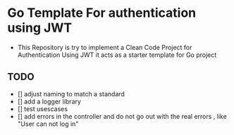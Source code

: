 # Go Template For authentication using JWT

  * This Repository is try to implement a Clean Code Project for Authentication Using JWT
    it acts as a starter template for Go project




## TODO 

- [] adjust naming to match a standard
- [] add a logger library
- [] test usescases 
- [] add errors in the controller and do not go out with the real errors , like "User can not log in"




